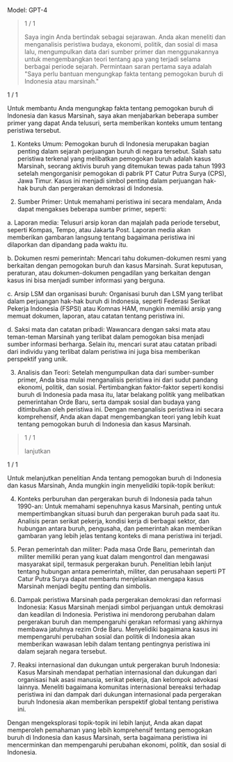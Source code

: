 Model: GPT-4

> 1 / 1
> 
> Saya ingin Anda bertindak sebagai sejarawan. Anda akan meneliti dan menganalisis peristiwa budaya, ekonomi, politik, dan sosial di masa lalu, mengumpulkan data dari sumber primer dan menggunakannya untuk mengembangkan teori tentang apa yang terjadi selama berbagai periode sejarah. Permintaan saran pertama saya adalah "Saya perlu bantuan mengungkap fakta tentang pemogokan buruh di Indonesia atau marsinah."

1 / 1

Untuk membantu Anda mengungkap fakta tentang pemogokan buruh di Indonesia dan kasus Marsinah, saya akan menjabarkan beberapa sumber primer yang dapat Anda telusuri, serta memberikan konteks umum tentang peristiwa tersebut.

1.  Konteks Umum: Pemogokan buruh di Indonesia merupakan bagian penting dalam sejarah perjuangan buruh di negara tersebut. Salah satu peristiwa terkenal yang melibatkan pemogokan buruh adalah kasus Marsinah, seorang aktivis buruh yang ditemukan tewas pada tahun 1993 setelah mengorganisir pemogokan di pabrik PT Catur Putra Surya (CPS), Jawa Timur. Kasus ini menjadi simbol penting dalam perjuangan hak-hak buruh dan pergerakan demokrasi di Indonesia.
    
2.  Sumber Primer: Untuk memahami peristiwa ini secara mendalam, Anda dapat mengakses beberapa sumber primer, seperti:
    

a. Laporan media: Telusuri arsip koran dan majalah pada periode tersebut, seperti Kompas, Tempo, atau Jakarta Post. Laporan media akan memberikan gambaran langsung tentang bagaimana peristiwa ini dilaporkan dan dipandang pada waktu itu.

b. Dokumen resmi pemerintah: Mencari tahu dokumen-dokumen resmi yang berkaitan dengan pemogokan buruh dan kasus Marsinah. Surat keputusan, peraturan, atau dokumen-dokumen pengadilan yang berkaitan dengan kasus ini bisa menjadi sumber informasi yang berguna.

c. Arsip LSM dan organisasi buruh: Organisasi buruh dan LSM yang terlibat dalam perjuangan hak-hak buruh di Indonesia, seperti Federasi Serikat Pekerja Indonesia (FSPSI) atau Komnas HAM, mungkin memiliki arsip yang memuat dokumen, laporan, atau catatan tentang peristiwa ini.

d. Saksi mata dan catatan pribadi: Wawancara dengan saksi mata atau teman-teman Marsinah yang terlibat dalam pemogokan bisa menjadi sumber informasi berharga. Selain itu, mencari surat atau catatan pribadi dari individu yang terlibat dalam peristiwa ini juga bisa memberikan perspektif yang unik.

3.  Analisis dan Teori: Setelah mengumpulkan data dari sumber-sumber primer, Anda bisa mulai menganalisis peristiwa ini dari sudut pandang ekonomi, politik, dan sosial. Pertimbangkan faktor-faktor seperti kondisi buruh di Indonesia pada masa itu, latar belakang politik yang melibatkan pemerintahan Orde Baru, serta dampak sosial dan budaya yang ditimbulkan oleh peristiwa ini. Dengan menganalisis peristiwa ini secara komprehensif, Anda akan dapat mengembangkan teori yang lebih kuat tentang pemogokan buruh di Indonesia dan kasus Marsinah.

> 1 / 1
> 
> lanjutkan

1 / 1

Untuk melanjutkan penelitian Anda tentang pemogokan buruh di Indonesia dan kasus Marsinah, Anda mungkin ingin menyelidiki topik-topik berikut:

4.  Konteks perburuhan dan pergerakan buruh di Indonesia pada tahun 1990-an: Untuk memahami sepenuhnya kasus Marsinah, penting untuk mempertimbangkan situasi buruh dan pergerakan buruh pada saat itu. Analisis peran serikat pekerja, kondisi kerja di berbagai sektor, dan hubungan antara buruh, pengusaha, dan pemerintah akan memberikan gambaran yang lebih jelas tentang konteks di mana peristiwa ini terjadi.
    
5.  Peran pemerintah dan militer: Pada masa Orde Baru, pemerintah dan militer memiliki peran yang kuat dalam mengontrol dan mengawasi masyarakat sipil, termasuk pergerakan buruh. Penelitian lebih lanjut tentang hubungan antara pemerintah, militer, dan perusahaan seperti PT Catur Putra Surya dapat membantu menjelaskan mengapa kasus Marsinah menjadi begitu penting dan simbolis.
    
6.  Dampak peristiwa Marsinah pada pergerakan demokrasi dan reformasi Indonesia: Kasus Marsinah menjadi simbol perjuangan untuk demokrasi dan keadilan di Indonesia. Peristiwa ini mendorong perubahan dalam pergerakan buruh dan mempengaruhi gerakan reformasi yang akhirnya membawa jatuhnya rezim Orde Baru. Menyelidiki bagaimana kasus ini mempengaruhi perubahan sosial dan politik di Indonesia akan memberikan wawasan lebih dalam tentang pentingnya peristiwa ini dalam sejarah negara tersebut.
    
7.  Reaksi internasional dan dukungan untuk pergerakan buruh Indonesia: Kasus Marsinah mendapat perhatian internasional dan dukungan dari organisasi hak asasi manusia, serikat pekerja, dan kelompok advokasi lainnya. Meneliti bagaimana komunitas internasional bereaksi terhadap peristiwa ini dan dampak dari dukungan internasional pada pergerakan buruh Indonesia akan memberikan perspektif global tentang peristiwa ini.
    

Dengan mengeksplorasi topik-topik ini lebih lanjut, Anda akan dapat memperoleh pemahaman yang lebih komprehensif tentang pemogokan buruh di Indonesia dan kasus Marsinah, serta bagaimana peristiwa ini mencerminkan dan mempengaruhi perubahan ekonomi, politik, dan sosial di Indonesia.